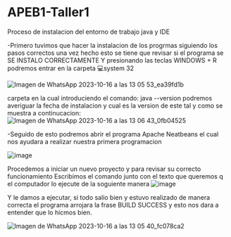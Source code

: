 # APEB1-Taller1
Proceso de  instalacion del entorno de trabajo java y IDE

-Primero tuvimos que hacer la instalacion de los progrmas siguiendo los pasos correctos una vez hecho esto se tiene que revisar si el programa se SE INSTALO CORRECTAMENTE 
Y presionando las teclas WINDOWS + R podremos entrar en la carpeta 💻system 32

![Imagen de WhatsApp 2023-10-16 a las 13 05 53_ea39fd1b](https://github.com/Alejandro-Jiron/APEB1-Taller1/assets/147772685/1c7b1407-be2b-433b-83c4-693810151c32)


 
 carpeta en la cual introduciendo el comando: java --version podremos averiguar la fecha de instalacion y cual es la version de este 
tal y como se muestra a continucacion: ![Imagen de WhatsApp 2023-10-16 a las 13 06 43_0fb04525](https://github.com/Alejandro-Jiron/APEB1-Taller1/assets/147772685/d3f5ff09-6aa2-4ad4-9c03-f63bcaea023a)

-Seguido de esto podremos abrir el programa Apache Neatbeans el cual nos ayudara a realizar nuestra primera programacion

![image](https://github.com/Alejandro-Jiron/APEB1-Taller1/assets/147772685/568f901c-d7eb-46bf-b065-81f383599376)


 Procedemos a iniciar un nuevo proyecto y para revisar su correcto funcionamiento 
 Escribimos el comando junto con el texto que queremos q el computador lo ejecute de la soguiente manera 
 ![image](https://github.com/Alejandro-Jiron/APEB1-Taller1/assets/147772685/e95f616a-cccb-4e3c-b5a0-f3195de14d0c)

Y le damos a ejecutar, si todo salio bien y estuvo realizado de manera correcta el programa arrojara la frase BUILD SUCCESS y esto nos dara a entender que lo hicmos bien. 

![Imagen de WhatsApp 2023-10-16 a las 13 05 40_fc078ca2](https://github.com/Alejandro-Jiron/APEB1-Taller1/assets/147772685/c3a7efbe-a275-467a-8c48-67baeefafcc6)
